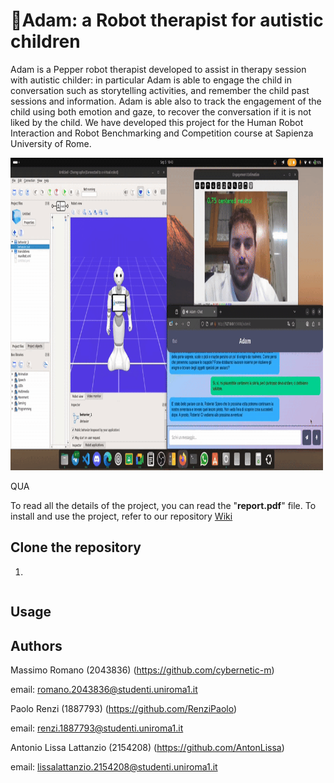 # 🤖Adam: a Robot therapist for autistic children
Adam is a Pepper robot therapist developed to assist in therapy session with autistic childer: in particular Adam is able to engage the child in conversation such as storytelling activities, and remember the child past sessions and information. Adam is able also to track the engagement of the child using both emotion and gaze, to recover the conversation if it is not liked by the child.
We have developed this project for the Human Robot Interaction and Robot Benchmarking and Competition course at Sapienza University of Rome.

<img src="gif/hri_gif.gif" alt="Description" width="500" height = "500" />


QUA


To read all the details of the project, you can read the "**report.pdf**" file. 
To install and use the project, refer to our repository [Wiki]()

## Clone the repository


1. 

 ```sh 

 ```


## Usage


## Authors

Massimo Romano (2043836) (https://github.com/cybernetic-m) 

email: romano.2043836@studenti.uniroma1.it

Paolo Renzi (1887793) (https://github.com/RenziPaolo)

email: renzi.1887793@studenti.uniroma1.it 

Antonio Lissa Lattanzio (2154208) (https://github.com/AntonLissa)

email: lissalattanzio.2154208@studenti.uniroma1.it 
